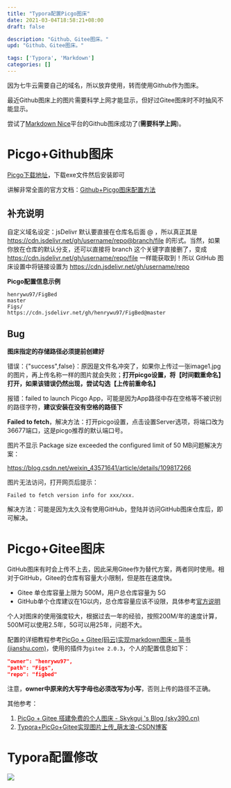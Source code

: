 ```yaml
---
title: "Typora配置Picgo图床"
date: 2021-03-04T18:58:21+08:00
draft: false

description: "Github、Gitee图床。"
upd: "Github、Gitee图床。"

tags: ['Typora', 'Markdown']
categories: []
---
```


<!--more-->

因为七牛云需要自己的域名，所以放弃使用，转而使用Github作为图床。

最近Github图床上的图片需要科学上网才能显示，但好过Gitee图床时不时抽风不能显示。

尝试了[Markdown Nice](https://editor.mdnice.com/)平台的Github图床成功了(**需要科学上网**)。

# Picgo+Github图床

[Picgo下载地址](https://github.com/Molunerfinn/PicGo/releases)，下载exe文件然后安装即可

讲解非常全面的官方文档：[Github+Picgo图床配置方法](https://picgo.github.io/PicGo-Doc/zh/guide/config.html#github图床)


## 补充说明

自定义域名设定：jsDelivr  默认要直接在仓库名后面 @ ，所以真正其是 https://cdn.jsdelivr.net/gh/username/repo@branch/file 的形式。当然，如果你放在仓库的默认分支，还可以直接将 branch 这个关键字直接删了，变成 https://cdn.jsdelivr.net/gh/username/repo/file 一样能获取到！所以 GitHub 图床设置中将链接设置为 https://cdn.jsdelivr.net/gh/username/repo 


**Picgo配置信息示例**

```
henrywu97/FigBed
master
Figs/
https://cdn.jsdelivr.net/gh/henrywu97/FigBed@master
```

## Bug

**图床指定的存储路径必须提前创建好**

错误：{"success",false}：原因是文件名冲突了，如果你上传过一张image1.jpg的图片，再上传名称一样的图片就会失败；**打开picgo设置，将【时间戳重命名】打开，如果该错误仍然出现，尝试勾选【上传前重命名】**

报错：failed to launch Picgo App，可能是因为App路径中存在空格等不被识别的路径字符，**建议安装在没有空格的路径下**

**Failed to fetch**，解决方法：打开picgo设置，点击设置Server选项，将端口改为36677端口，这是picgo推荐的默认端口号。

 图片不显示 Package size exceeded the configured limit of 50 MB问题解决方案：

https://blog.csdn.net/weixin_43571641/article/details/109817266


图片无法访问，打开网页后提示：

```
Failed to fetch version info for xxx/xxx.
```

解决方法：可能是因为太久没有使用GitHub，登陆并访问GitHub图床仓库后，即可解决。

# Picgo+Gitee图床

GitHub图床有时会上传不上去，因此采用Gitee作为替代方案，两者同时使用。相对于GitHub，Gitee的仓库有容量大小限制，但是胜在速度快。

- Gitee 单仓库容量上限为 500M，用户总仓库容量为 5G
- GitHub单个仓库建议在1G以内，总仓库容量应该不设限，具体参考[官方说明](https://docs.github.com/en/github/managing-large-files/working-with-large-files/what-is-my-disk-quota)

个人对图床的使用强度较大，根据过去一年的经验，按照200M/年的速度计算，500M可以使用2.5年，5G可以用25年，问题不大。

配置的详细教程参考[PicGo + Gitee(码云)实现markdown图床 - 简书 (jianshu.com)](https://www.jianshu.com/p/b69950a49ae2)，使用的插件为`gitee 2.0.3`，个人的配置信息如下：

```json
"owner": "henrywu97",
"path": "Figs",
"repo": "figbed"
```

注意，**owner中原来的大写字母也必须改写为小写**，否则上传的路径不正确。

其他参考：

1. [PicGo + Gitee 搭建免费的个人图床 - Skykguj 's Blog (sky390.cn)](https://blog.sky390.cn/archives/96/)
2. [Typora+PicGo+Gitee实现图片上传_萌太浪-CSDN博客](https://blog.csdn.net/u013206259/article/details/105911868)

# Typora配置修改

![](https://cdn.jsdelivr.net/gh/henrywu97/FigBed/Figs/20210303191458.png)




